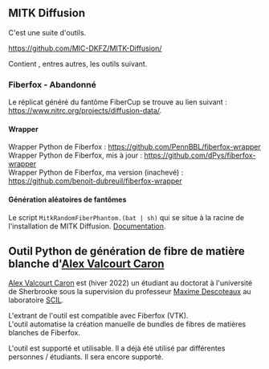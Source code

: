 ## MITK Diffusion

C'est une suite d'outils.

https://github.com/MIC-DKFZ/MITK-Diffusion/

Contient , entres autres, les outils suivant. 

### Fiberfox - Abandonné

Le réplicat généré du fantôme FiberCup se trouve au lien suivant : https://www.nitrc.org/projects/diffusion-data/.


#### Wrapper

Wrapper Python de Fiberfox : https://github.com/PennBBL/fiberfox-wrapper  
Wrapper Python de Fiberfox, mis à jour : https://github.com/dPys/fiberfox-wrapper  
Wrapper Python de Fiberfox, ma version (inachevé) : https://github.com/benoit-dubreuil/fiberfox-wrapper


#### Génération aléatoires de fantômes

Le script `MitkRandomFiberPhantom.(bat | sh)` qui se situe à la racine de l'installation de MITK Diffusion. [Documentation](https://docs.mitk.org/2014.10/org_mitk_views_fiberfoxview.html).


## Outil Python de génération de fibre de matière blanche d'[Alex Valcourt Caron](alex.valcourt.caron@usherbrooke.ca)

[Alex Valcourt Caron](alex.valcourt.caron@usherbrooke.ca) est (hiver 2022) un étudiant au doctorat à l'université de Sherbrooke sous la supervision du professeur [Maxime Descoteaux](maxime.descoteaux@usherbrooke.ca) au laboratoire [SCIL](http://scil.dinf.usherbrooke.ca/). 

L'extrant de l'outil est compatible avec Fiberfox (VTK).  
L'outil automatise la création manuelle de bundles de fibres de matières blanches de Fiberfox.

L'outil est supporté et utilisable. Il a déjà été utilisé par différentes personnes / étudiants. Il sera encore supporté.
